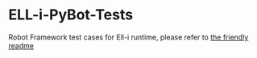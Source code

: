 ELL-i-PyBot-Tests
=================

Robot Framework test cases for Ell-i runtime, please refer to [the friendly readme][1]

  [1]: https://github.com/Ell-i/ELL-i-PyBot-Tests/wiki/Read-Me

